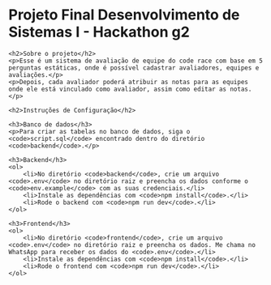 <h1>Projeto Final Desenvolvimento de Sistemas I - Hackathon g2</h1>
    
    <h2>Sobre o projeto</h2>
    <p>Esse é um sistema de avaliação de equipe do code race com base em 5 perguntas estáticas, onde é possível cadastrar avaliadores, equipes e avaliações.</p>
    <p>Depois, cada avaliador poderá atribuir as notas para as equipes onde ele está vinculado como avaliador, assim como editar as notas.</p>
    
    <h2>Instruções de Configuração</h2>
    
    <h3>Banco de dados</h3>
    <p>Para criar as tabelas no banco de dados, siga o <code>script.sql</code> encontrado dentro do diretório <code>backend</code>.</p>
    
    <h3>Backend</h3>
    <ol>
        <li>No diretório <code>backend</code>, crie um arquivo <code>.env</code> no diretório raiz e preencha os dados conforme o <code>env.example</code> com as suas credenciais.</li>
        <li>Instale as dependências com <code>npm install</code>.</li>
        <li>Rode o backend com <code>npm run dev</code>.</li>
    </ol>
    
    <h3>Frontend</h3>
    <ol>
        <li>No diretório <code>frontend</code>, crie um arquivo <code>.env</code> no diretório raiz e preencha os dados. Me chama no WhatsApp para receber os dados do <code>.env</code>.</li>
        <li>Instale as dependências com <code>npm install</code>.</li>
        <li>Rode o frontend com <code>npm run dev</code>.</li>
    </ol>

